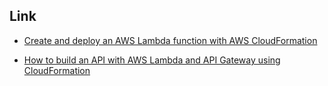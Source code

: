 ## Link

- [Create and deploy an AWS Lambda function with AWS CloudFormation](https://medium.com/@garry.passarella/create-and-deploy-an-aws-lambda-function-with-aws-cloudformation-583d5a2b1df0)

- [How to build an API with AWS Lambda and API Gateway using CloudFormation](https://itnext.io/how-to-build-an-api-with-aws-lambda-and-api-gateway-using-cloudformation-bd5f9249ac2f)

